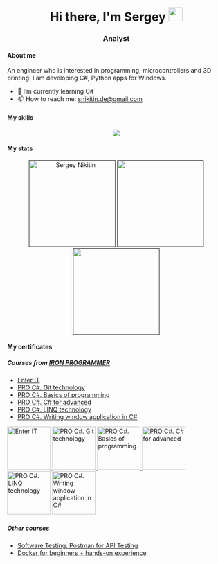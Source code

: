 <h1 align="center">Hi there, I'm Sergey
<img src="https://github.com/blackcater/blackcater/raw/main/images/Hi.gif" height="32"/></h1>
<h3 align="center">Analyst</h3>

#### About me

An engineer who is interested in programming, microcontrollers and 3D printing. I am developing C#, Python apps for Windows.

- 🌱 I’m currently learning C#
- 📫 How to reach me: <a href="mailto:snikitin.de@gmail.com">snikitin.de@gmail.com</a>

#### My skills

<p align="center">
  <a href="https://skillicons.dev">
    <img src="https://skillicons.dev/icons?i=linux,git,docker,grafana,postgres,postman,powershell,html,js,py,cpp,cs&perline=6" />
  </a>
</p>

#### My stats

<p align="center">
  <a href=""><img height=200 src="http://github-profile-summary-cards.vercel.app/api/cards/profile-details?username=snikitin-de&theme=dark" alt="Sergey Nikitin"/></a>
  <a href=""><img height=200 src="https://github-readme-stats-sigma-five.vercel.app/api?username=snikitin-de&theme=dark&show_icons=true&hide_border=true&count_private=true"/></a>
  <a href=""><img height=200 src="https://github-readme-stats-sigma-five.vercel.app/api/top-langs/?username=snikitin-de&theme=dark&show_icons=true&hide_border=true&layout=compact&hide=Inno%20Setup"/></a>
</p>

#### My certificates

##### Courses from [IRON PROGRAMMER](https://ironprogrammer.ru/)

- [Enter IT](https://stepik.org/cert/2467443?lang=en)
- [PRO C#. Git technology](https://stepik.org/cert/2155848?lang=en)
- [PRO C#. Basics of programming](https://stepik.org/cert/1877348?lang=en)
- [PRO C#. C# for advanced](https://stepik.org/cert/2381959?lang=en)
- [PRO C#. LINQ technology](https://stepik.org/cert/2502948?lang=en)
- [PRO C#. Writing window application in C#](https://stepik.org/cert/2168129?lang=en)

<a href="https://stepik.org/cert/2467443?lang=en">
    <img src="https://cdn.stepik.net/media/cache/images/courses/178163/cover_qiFLSwN/d6e256f30200fc7d869d47f29651ccf0.png" width="100" height="100" alt="Enter IT">
</a>
<a href="https://stepik.org/cert/2155848?lang=en">
    <img src="https://cdn.stepik.net/media/cache/images/courses/92718/cover_Gg2RDyG/5f3b7786fb95814803c5efe646140d30.png" width="100" height="100" alt="PRO C#. Git technology">
</a>
<a href="https://stepik.org/cert/1877348?lang=en">
    <img src="https://cdn.stepik.net/media/cache/images/courses/5482/cover/a3debb6072c4e93374428fd41821601c.png" width="100" height="100" alt="PRO C#. Basics of programming">
</a>
<a href="https://stepik.org/cert/2381959?lang=en">
    <img src="https://cdn.stepik.net/media/cache/images/courses/84983/cover_syIJkIp/50d0008666692a199cea540f54ca4a87.png" width="100" height="100" alt="PRO C#. C# for advanced">
</a>
<a href="https://stepik.org/cert/2502948?lang=en">
    <img src="https://cdn.stepik.net/media/cache/images/courses/87924/cover_yxgGThK/77ea18d1ec2c048a4ae6968731ba1ff1.png" width="100" height="100" alt="PRO C#. LINQ technology">
</a>
<a href="https://stepik.org/cert/2168129?lang=en">
    <img src="https://cdn.stepik.net/media/cache/images/courses/58658/cover_SrR2b62/c2a3d0e0cdf333e2143884c5dfd835e0.png" width="100" height="100" alt="PRO C#. Writing window application in C#">
</a>

##### Other courses
- [Software Testing: Postman for API Testing](https://stepik.org/cert/2108518?lang=en)
- [Docker for beginners + hands-on experience](https://stepik.org/cert/2142747?lang=en)

